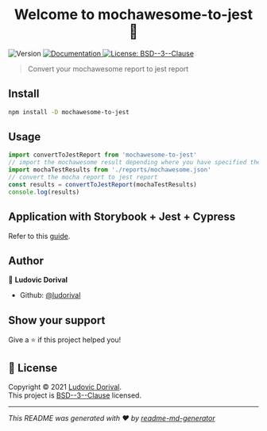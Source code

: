 <h1 align="center">Welcome to mochawesome-to-jest 👋</h1>
<p>
  <img alt="Version" src="https://img.shields.io/badge/version-0.0.1-blue.svg?cacheSeconds=2592000" />
  <a href="https://github.com/ludorival/mochawesome-to-jest#readme" target="_blank">
    <img alt="Documentation" src="https://img.shields.io/badge/documentation-yes-brightgreen.svg" />
  </a>

  <a href="https://github.com/ludorival/mochawesome-to-jest/blob/master/LICENSE" target="_blank">
    <img alt="License: BSD--3--Clause" src="https://img.shields.io/github/license/ludorival/mochawesome-to-jest" />
  </a>
</p>

> Convert your mochawesome report to jest report

## Install

```sh
npm install -D mochawesome-to-jest
```

## Usage

```ts
import convertToJestReport from 'mochawesome-to-jest'
// import the mochawesome result depending where you have specified the reportDir
import mochaTestResults from './reports/mochawesome.json'
// convert the mocha report to jest report
const results = convertToJestReport(mochaTestResults)
console.log(results)
```

## Application with Storybook + Jest + Cypress

Refer to this [guide](Storybook+Cypress.md).

## Author

👤 **Ludovic Dorival**

- Github: [@ludorival](https://github.com/ludorival)

## Show your support

Give a ⭐️ if this project helped you!

## 📝 License

Copyright © 2021 [Ludovic Dorival](https://github.com/ludorival).<br />
This project is [BSD--3--Clause](https://github.com/ludorival/mochawesome-to-jest/blob/master/LICENSE) licensed.

---

_This README was generated with ❤️ by [readme-md-generator](https://github.com/kefranabg/readme-md-generator)_
